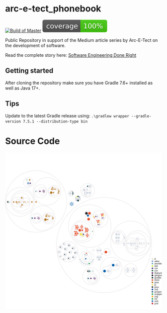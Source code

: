 # arc-e-tect_phonebook

[![Build of Master](https://github.com/Arc-E-Tect/arc-e-tect_phonebook/actions/workflows/build-of-master.yml/badge.svg?branch=master)](https://github.com/Arc-E-Tect/arc-e-tect_phonebook/actions/workflows/build-of-master.yml) ![JaCoCo Code Coverage](/.github/badges/jacoco.svg)


Public Repository in support of the Medium article series by Arc-E-Tect on the development of software.

Read the complete story here: [Software Engineering Done Right](https://medium.com/@Arc_E_Tect/software-engineering-done-right-de312acf5c0)

## Getting started
After cloning the repository make sure you have Gradle 7.6+ installed as well as Java 17+.

## Tips 
Update to the latest Gradle release using:
`.\gradlew wrapper --gradle-version 7.5.1 --distribution-type bin`

# Source Code

![Visualization of the codebase](./diagram.svg)